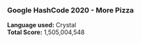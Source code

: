 ### Google HashCode 2020 - More Pizza
**Language used:** Crystal<br/>
**Total Score:** 1,505,004,548
